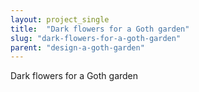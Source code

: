 ```yaml
---
layout: project_single
title:  "Dark flowers for a Goth garden"
slug: "dark-flowers-for-a-goth-garden"
parent: "design-a-goth-garden"
---
```

Dark flowers for a Goth garden